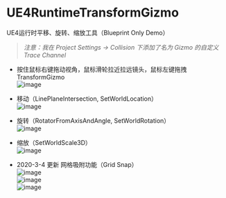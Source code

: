 # UE4RuntimeTransformGizmo
UE4运行时平移、旋转、缩放工具（Blueprint Only Demo）  
>*注意：我在 Project Settings -> Collision 下添加了名为 Gizmo 的自定义Trace Channel*

* 按住鼠标右键拖动视角，鼠标滑轮拉近拉远镜头，鼠标左键拖拽TransformGizmo  
![image](https://i.loli.net/2020/03/04/HrOfbsGMq1DCTJ2.gif)

* 移动（LinePlaneIntersection, SetWorldLocation）  
![image](https://i.loli.net/2020/03/04/oXzmt24Ie7lH6ru.gif)

* 旋转（RotatorFromAxisAndAngle, SetWorldRotation）  
![image](https://i.loli.net/2020/03/04/u6sT58d1nxmLPMX.gif)

* 缩放（SetWorldScale3D）  
![image](https://i.loli.net/2020/03/04/JXVmYoFIcxk8hsl.gif)

* 2020-3-4 更新 网格吸附功能（Grid Snap）  
![image](https://i.loli.net/2020/03/04/uzVOKIgh5xZNjyc.gif)  
![image](https://i.loli.net/2020/03/04/zCbIg5m1xpaL9wT.gif)  
![image](https://i.loli.net/2020/03/04/sfPXWzlK1LDSC5q.gif)


